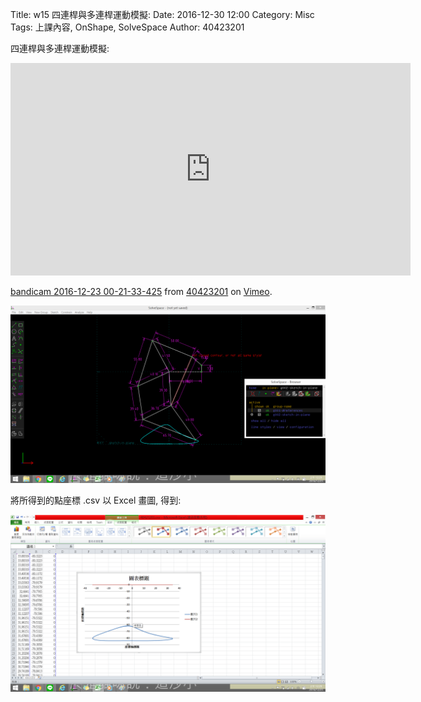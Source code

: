 Title: w15 四連桿與多連桿運動模擬:
Date: 2016-12-30 12:00
Category: Misc
Tags: 上課內容, OnShape, SolveSpace
Author: 40423201

<!-- PELICAN_END_SUMMARY -->

<p>四連桿與多連桿運動模擬:</p>

<iframe src="https://player.vimeo.com/video/196751677" width="640" height="340" frameborder="0" webkitallowfullscreen mozallowfullscreen allowfullscreen></iframe>
<p><a href="https://vimeo.com/196751677">bandicam 2016-12-23 00-21-33-425</a> from <a href="https://vimeo.com/user45597735">40423201</a> on <a href="https://vimeo.com">Vimeo</a>.</p>

<p><img src="./../40423201/4042320.1.png" width="800" /></p>

<p>將所得到的點座標 .csv 以 Excel 畫圖, 得到:</p>  

<p><img src="./../40423201/40423201...png" width="800" /></p>